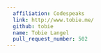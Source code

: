 ```yaml
---
  affiliation: Codespeaks
  link: http://www.tobie.me/
  github: tobie
  name: Tobie Langel
  pull_request_number: 502
---
```

